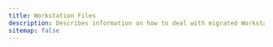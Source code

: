 ```yaml
---
title: Workstation Files
description: Describes information on how to deal with migrated Workstation files.
sitemap: false
---
```






